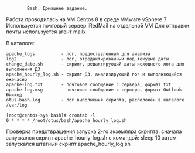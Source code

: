 			Bash. Домашнее задание.

Работа проводилась на VM Centos 8 в среде VMware vSphere 7			
Используетcя почтовый сервер iRedMail на отдельной VM
Для отправки почты используется агент mailx

В каталоге:

	apache_logs          - лог, предоставленный для анализа 
	log2    	         - лог, отредактированный под текущие даты
	change_date.sh       - скрипт, редактирующий даты исходного лога для выполнения ДЗ
	apache_hourly_log.sh - скрипт ДЗ, анализирующий лог и выполняющийся ежечасно
    apache-log.txt       - почтовое сообщение с сервера, формат txt
	apache-log.msg       - почтовое сообщение с сервера, формат Outlook-Юникод
	otus-bash.log        - лог выполнения скрипта, расположен в каталоге /var/log
	
    [root@centos-sys bash]# crontab -l
    0 * * * * /root/otus/bash/apache_hourly_log.sh

Проверка предотвращения запуска 2-го экземляра скрипта:
   сначала запускался скрипт apache_hourly_log.sh c командой: sleep 10
   затем запускался штатный скрипт apache_hourly_log.sh
   